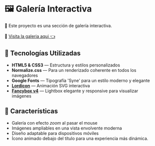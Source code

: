 # 🖼️ Galería Interactiva 
👋 Este proyecto es una sección de galería interactiva. <br><br>
🔗 [Visita la galeria aqui 👈](https://slateblue-gnat-772588.hostingersite.com/)
## 🚀 Tecnologías Utilizadas

- **HTML5 & CSS3** — Estructura y estilos personalizados
- **Normalize.css** — Para un renderizado coherente en todos los navegadores
- **Google Fonts** — Tipografía 'Syne' para un estilo moderno y elegante
- **[Lordicon](https://lordicon.com/)** — Animación SVG interactiva
- **[Fancybox v4](https://fancyapps.com/fancybox/)** — Lightbox elegante y responsive para visualizar imágenes

## 🎯 Características

- Galería con efecto *zoom* al pasar el mouse
- Imágenes ampliables en una vista envolvente moderna
- Diseño adaptable para dispositivos móviles
- Ícono animado debajo del título para una experiencia más dinámica.
